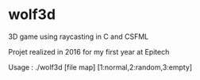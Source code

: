 # wolf3d
3D game using raycasting in C and CSFML

Projet realized in 2016 for my first year at Epitech

Usage : ./wolf3d [file map] [1:normal,2:random,3:empty]
